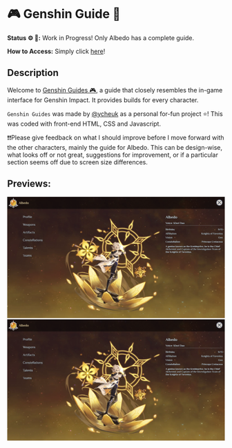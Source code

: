 # 🎮 Genshin Guide 🌟

**Status ⚙️ 🔨:** Work in Progress! Only Albedo has a complete guide.

**How to Access:** Simply click [here](https://ycheuk.github.io/genshin-guide/)!

## Description
Welcome to [Genshin Guides 🎮](https://ycheuk.github.io/genshin-guide/), a guide that closely resembles the in-game interface for Genshin Impact. It provides builds for every character.

`Genshin Guides` was made by [@ycheuk](https://github.com/ycheuk) as a personal for-fun project ⭐! This was coded with front-end HTML, CSS and Javascript.

❗❗Please give feedback on what I should improve before I move forward with the other characters, mainly the guide for Albedo. This can be design-wise, what looks off or not great, suggestions for improvement, or if a particular section seems off due to screen size differences.

## Previews:
![](./others/preview1.png)
![](./others/preview2.png)
